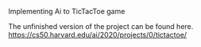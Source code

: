 Implementing Ai to TicTacToe game

The unfinished version of the project can be found here.
https://cs50.harvard.edu/ai/2020/projects/0/tictactoe/